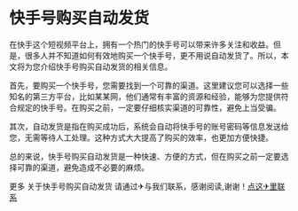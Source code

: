 # 快手号购买自动发货

在快手这个短视频平台上，拥有一个热门的快手号可以带来许多关注和收益。但是，很多人并不知道如何有效地购买一个快手号，更不用说自动发货了。所以，本文将为您介绍快手号购买自动发货的相关信息。

首先，要购买一个快手号，您需要找到一个可靠的渠道。这里建议您可以选择一些知名的第三方平台，比如某某网，他们通常有丰富的资源和经验，能够为您提供符合规定的快手号。在购买之前，一定要仔细核实渠道的可靠性，避免上当受骗。

其次，自动发货是指在购买成功后，系统会自动将快手号的账号密码等信息发送给您，无需等待人工处理。这种方式大大提高了购买的效率，也更加方便快捷。

总的来说，快手号购买自动发货是一种快速、方便的方式，但在购买之前一定要选择可靠的渠道，避免造成不必要的麻烦。

更多 关于快手号购买自动发货 请通过✈与我们联系，感谢阅读,谢谢！[点这✈里联系](https://w.k02.cc)